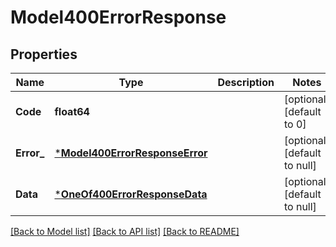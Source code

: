 # Model400ErrorResponse

## Properties
Name | Type | Description | Notes
------------ | ------------- | ------------- | -------------
**Code** | **float64** |  | [optional] [default to 0]
**Error_** | [***Model400ErrorResponseError**](400ErrorResponse_error.md) |  | [optional] [default to null]
**Data** | [***OneOf400ErrorResponseData**](OneOf400ErrorResponseData.md) |  | [optional] [default to null]

[[Back to Model list]](../README.md#documentation-for-models) [[Back to API list]](../README.md#documentation-for-api-endpoints) [[Back to README]](../README.md)


